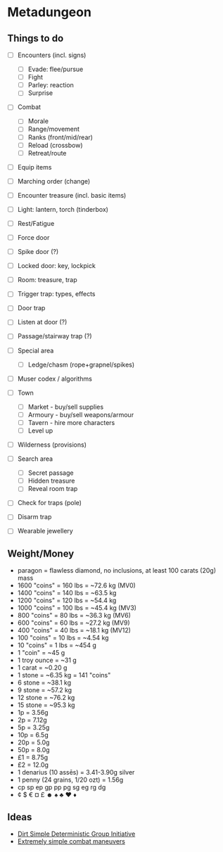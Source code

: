 # Metadungeon

## Things to do

- [ ] Encounters (incl. signs)
  - [ ] Evade: flee/pursue
  - [ ] Fight
  - [ ] Parley: reaction
  - [ ] Surprise
- [ ] Combat
  - [ ] Morale
  - [ ] Range/movement
  - [ ] Ranks (front/mid/rear)
  - [ ] Reload (crossbow)
  - [ ] Retreat/route
- [ ] Equip items
- [ ] Marching order (change)
- [ ] Encounter treasure (incl. basic items)
- [ ] Light: lantern, torch (tinderbox)
- [ ] Rest/Fatigue
- [ ] Force door
- [ ] Spike door (?)
- [ ] Locked door: key, lockpick
- [ ] Room: treasure, trap
- [ ] Trigger trap: types, effects
- [ ] Door trap
- [ ] Listen at door (?)
- [ ] Passage/stairway trap (?)
- [ ] Special area
  - [ ] Ledge/chasm (rope+grapnel/spikes)
- [ ] Muser codex / algorithms
- [ ] Town
  - [ ] Market - buy/sell supplies
  - [ ] Armoury - buy/sell weapons/armour
  - [ ] Tavern - hire more characters
  - [ ] Level up
- [ ] Wilderness (provisions)
- [ ] Search area
  - [ ] Secret passage
  - [ ] Hidden treasure
  - [ ] Reveal room trap
- [ ] Check for traps (pole)
- [ ] Disarm trap
- [ ] Wearable jewellery


## Weight/Money

- paragon = flawless diamond, no inclusions, at least 100 carats (20g) mass
- 1600 "coins" = 160 lbs = ~72.6 kg (MV0)
- 1400 "coins" = 140 lbs = ~63.5 kg
- 1200 "coins" = 120 lbs = ~54.4 kg
- 1000 "coins" = 100 lbs = ~45.4 kg (MV3)
- 800 "coins" = 80 lbs = ~36.3 kg (MV6)
- 600 "coins" = 60 lbs = ~27.2 kg (MV9)
- 400 "coins" = 40 lbs = ~18.1 kg (MV12)
- 100 "coins" = 10 lbs = ~4.54 kg
- 10 "coins" = 1 lbs = ~454 g
- 1 "coin" = ~45 g
- 1 troy ounce = ~31 g
- 1 carat = ~0.20 g
- 1 stone = ~6.35 kg = 141 "coins"
- 6 stone = ~38.1 kg
- 9 stone = ~57.2 kg
- 12 stone = ~76.2 kg
- 15 stone = ~95.3 kg
- 1p = 3.56g
- 2p = 7.12g
- 5p = 3.25g
- 10p = 6.5g
- 20p = 5.0g
- 50p = 8.0g
- £1 = 8.75g
- £2 = 12.0g
- 1 denarius (10 assēs) = 3.41-3.90g silver
- 1 penny (24 grains, 1/20 ozt) = 1.56g
- cp sp ep gp pp pg sg eg rg dg
- ¢  $  €  ¤  £  ☻  ♠  ♣  ♥  ♦


## Ideas

- [Dirt Simple Deterministic Group Initiative](https://attnam.blogspot.com/2022/01/dirt-simple-deterministic-group.html)
- [Extremely simple combat maneuvers](https://www.reddit.com/r/osr/comments/rxii0s/extremely_simple_combat_maneuvers_blog/)
